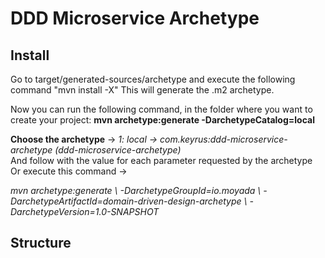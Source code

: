 <h1>DDD Microservice Archetype</h1>

<h2>Install</h2>
Go to target/generated-sources/archetype and execute the following command "mvn install -X"
This will generate the .m2 archetype.

Now you can run the following command, in the folder where you want to create your project: <b>mvn archetype:generate -DarchetypeCatalog=local</b>

<b>Choose the archetype</b> -> <i>1: local -> com.keyrus:ddd-microservice-archetype (ddd-microservice-archetype)</i>
<br>And follow with the value for each parameter requested by the archetype
<br> Or execute this command -> 
<div><i>mvn archetype:generate \
-DarchetypeGroupId=io.moyada \
-DarchetypeArtifactId=domain-driven-design-archetype \
-DarchetypeVersion=1.0-SNAPSHOT</i></div>

<h2>Structure</h2>

